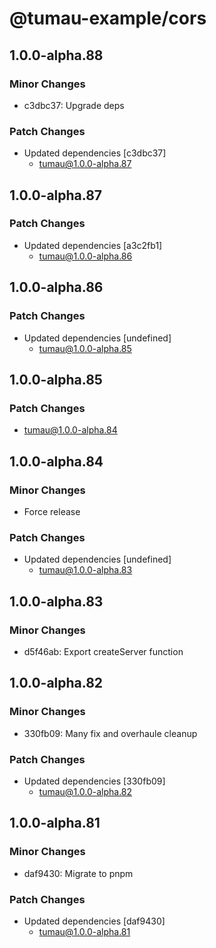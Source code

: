 # @tumau-example/cors

## 1.0.0-alpha.88

### Minor Changes

- c3dbc37: Upgrade deps

### Patch Changes

- Updated dependencies [c3dbc37]
  - tumau@1.0.0-alpha.87

## 1.0.0-alpha.87

### Patch Changes

- Updated dependencies [a3c2fb1]
  - tumau@1.0.0-alpha.86

## 1.0.0-alpha.86

### Patch Changes

- Updated dependencies [undefined]
  - tumau@1.0.0-alpha.85

## 1.0.0-alpha.85

### Patch Changes

- tumau@1.0.0-alpha.84

## 1.0.0-alpha.84

### Minor Changes

- Force release

### Patch Changes

- Updated dependencies [undefined]
  - tumau@1.0.0-alpha.83

## 1.0.0-alpha.83

### Minor Changes

- d5f46ab: Export createServer function

## 1.0.0-alpha.82

### Minor Changes

- 330fb09: Many fix and overhaule cleanup

### Patch Changes

- Updated dependencies [330fb09]
  - tumau@1.0.0-alpha.82

## 1.0.0-alpha.81

### Minor Changes

- daf9430: Migrate to pnpm

### Patch Changes

- Updated dependencies [daf9430]
  - tumau@1.0.0-alpha.81
